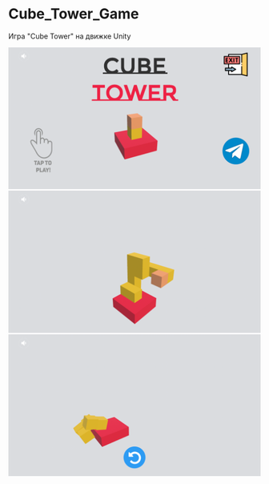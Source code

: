 # Cube_Tower_Game
 Игра "Cube Tower" на движке Unity
 
 ![1](https://github.com/Presstomsk/Cube_Tower_Game/blob/main/img/1.png)
 ![2](https://github.com/Presstomsk/Cube_Tower_Game/blob/main/img/2.png)
 ![3](https://github.com/Presstomsk/Cube_Tower_Game/blob/main/img/3.png)
